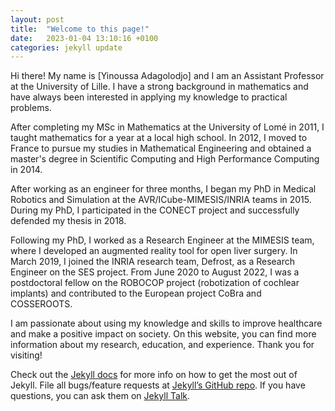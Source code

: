 ```yaml
---
layout: post
title:  "Welcome to this page!"
date:   2023-01-04 13:10:16 +0100
categories: jekyll update
---
```

Hi there! My name is [Yinoussa Adagolodjo] and I am an Assistant Professor at the University of Lille. I have a strong background in mathematics and have always been interested in applying my knowledge to practical problems.

After completing my MSc in Mathematics at the University of Lomé in 2011, I taught mathematics for a year at a local high school. In 2012, I moved to France to pursue my studies in Mathematical Engineering and obtained a master's degree in Scientific Computing and High Performance Computing in 2014.

After working as an engineer for three months, I began my PhD in Medical Robotics and Simulation at the AVR/ICube-MIMESIS/INRIA teams in 2015. During my PhD, I participated in the CONECT project and successfully defended my thesis in 2018.

Following my PhD, I worked as a Research Engineer at the MIMESIS team, where I developed an augmented reality tool for open liver surgery. In March 2019, I joined the INRIA research team, Defrost, as a Research Engineer on the SES project. From June 2020 to August 2022, I was a postdoctoral fellow on the ROBOCOP project (robotization of cochlear implants) and contributed to the European project CoBra and COSSEROOTS.

I am passionate about using my knowledge and skills to improve healthcare and make a positive impact on society. On this website, you can find more information about my research, education, and experience. Thank you for visiting!


<!-- You’ll find this post in your `_posts` directory. Go ahead and edit it and re-build the site to see your changes. You can rebuild the site in many different ways, but the most common way is to run `jekyll serve`, which launches a web server and auto-regenerates your site when a file is updated.

Jekyll requires blog post files to be named according to the following format:

`YEAR-MONTH-DAY-title.MARKUP`

Where `YEAR` is a four-digit number, `MONTH` and `DAY` are both two-digit numbers, and `MARKUP` is the file extension representing the format used in the file. After that, include the necessary front matter. Take a look at the source for this post to get an idea about how it works.

Jekyll also offers powerful support for code snippets:

{% highlight ruby %}
def print_hi(name)
  puts "Hi, #{name}"
end
print_hi('Tom')
#=> prints 'Hi, Tom' to STDOUT.
{% endhighlight %}
 -->
Check out the [Jekyll docs][jekyll-docs] for more info on how to get the most out of Jekyll. File all bugs/feature requests at [Jekyll’s GitHub repo][jekyll-gh]. If you have questions, you can ask them on [Jekyll Talk][jekyll-talk].

[jekyll-docs]: https://jekyllrb.com/docs/home
[jekyll-gh]:   https://github.com/jekyll/jekyll
[jekyll-talk]: https://talk.jekyllrb.com/
